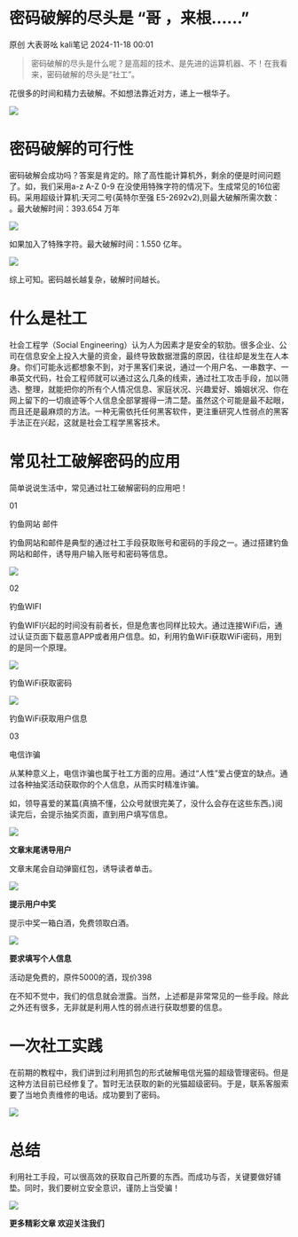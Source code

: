 #  密码破解的尽头是 “哥 ，来根……”   
原创 大表哥吆  kali笔记   2024-11-18 00:01  
  
> 密码破解的尽头是什么呢？是高超的技术、是先进的运算机器、不！在我看来，密码破解的尽头是“社工”。  
  
  
花很多的时间和精力去破解。不如想法靠近对方，递上一根华子。  
  
![](https://mmbiz.qpic.cn/mmbiz_gif/Xb3L3wnAiatgTibZnibl7Zzdq0WtfiaGeEycOFYYE0WSqHKCxrSc8X11mnTt4weicWFDazgp6LoGtJ3faAdLcWXuPpA/640?wx_fmt=gif&from=appmsg "")  
# 密码破解的可行性  
  
密码破解会成功吗？答案是肯定的。除了高性能计算机外，剩余的便是时间问题了。如，我们采用a-z A-Z 0-9 在没使用特殊字符的情况下。生成常见的16位密码。采用超级计算机:天河二号(英特尔至强 E5-2692v2),则最大破解所需次数：  
。最大破解时间：393.654 万年  
  
![](https://mmbiz.qpic.cn/mmbiz_png/Xb3L3wnAiatgTibZnibl7Zzdq0WtfiaGeEyc4o9uLltAtbTuAsZEA8T0iaeWiamQ6qnSbibVc9yiaQqAePazmWL0mibHl3w/640?wx_fmt=png&from=appmsg "")  
  
如果加入了特殊字符。最大破解时间：1.550 亿年。  
  
![](https://mmbiz.qpic.cn/mmbiz_png/Xb3L3wnAiatgTibZnibl7Zzdq0WtfiaGeEycRsJSutalXXhRJCPIETIljmIWzHlISicXNkSuicnU68bVm8iaKNlyNg3ng/640?wx_fmt=png&from=appmsg "")  
  
综上可知。密码越长越复杂，破解时间越长。  
# 什么是社工  
  
社会工程学（Social Engineering）认为人为因素才是安全的软肋。很多企业、公司在信息安全上投入大量的资金，最终导致数据泄露的原因，往往却是发生在人本身。你们可能永远都想象不到，对于黑客们来说，通过一个用户名、一串数字、一串英文代码，社会工程师就可以通过这么几条的线索，通过社工攻击手段，加以筛选、整理，就能把你的所有个人情况信息、家庭状况、兴趣爱好、婚姻状况、你在网上留下的一切痕迹等个人信息全部掌握得一清二楚。虽然这个可能是最不起眼，而且还是最麻烦的方法。一种无需依托任何黑客软件，更注重研究人性弱点的黑客手法正在兴起，这就是社会工程学黑客技术。  
# 常见社工破解密码的应用  
  
简单说说生活中，常见通过社工破解密码的应用吧！  
  
01  
  
钓鱼网站 邮件  
  
钓鱼网站和邮件是典型的通过社工手段获取账号和密码的手段之一。通过搭建钓鱼网站和邮件，诱导用户输入账号和密码等信息。  
  
![](https://mmbiz.qpic.cn/mmbiz_png/Xb3L3wnAiatgTibZnibl7Zzdq0WtfiaGeEycBIo1oneGmLAFv4VgeQ2Y7bs6G61YFQMiadeVBuqZnCNIFsPoG21SrzQ/640?wx_fmt=png&from=appmsg "")  
  
02  
  
钓鱼WIFI  
  
钓鱼WIFI兴起的时间没有前者长，但是危害也同样比较大。通过连接WiFi后，通过认证页面下载恶意APP或者用户信息。如，利用钓鱼WiFi获取WiFi密码，用到的是同一个原理。  
  
![](https://mmbiz.qpic.cn/mmbiz_png/Xb3L3wnAiatgTibZnibl7Zzdq0WtfiaGeEyckSjhN6TiaBSBszhjqQRaID7kwkatdlKffyofHibicRNO2ZO4yA2szlgAA/640?wx_fmt=png&from=appmsg "")  
  
钓鱼WiFi获取密码  
  
![](https://mmbiz.qpic.cn/mmbiz_png/Xb3L3wnAiatgTibZnibl7Zzdq0WtfiaGeEycHd6Z7TbDZEmrIJA5P6nOPMGZibphyITUnEVtDDmAUfVSz4VmicQNRjicg/640?wx_fmt=png&from=appmsg "")  
  
钓鱼WiFi获取用户信息  
  
03  
  
电信诈骗  
  
从某种意义上，电信诈骗也属于社工方面的应用。通过“人性”爱占便宜的缺点。通过各种抽奖活动获取你的个人信息，从而实时精准诈骗。  
  
如，领导喜爱的某篇(真搞不懂，公众号就很完美了，没什么会存在这些东西。)阅读完后，会提示抽奖页面，直到用户填写信息。  
  
![](https://mmbiz.qpic.cn/mmbiz_png/Xb3L3wnAiatgTibZnibl7Zzdq0WtfiaGeEycs0cTrFk4jgR3u2LcPqx9CoghTAGEK9TCyvXViaRlf7aX20A9paVWWicA/640?wx_fmt=png&from=appmsg "")  
  
**文章末尾诱导用户**  
  
  
文章末尾会自动弹窗红包，诱导读者单击。  
  
![](https://mmbiz.qpic.cn/mmbiz_png/Xb3L3wnAiatgTibZnibl7Zzdq0WtfiaGeEycSFz6UuzQPRmHPYibMeCK56WuF1wbBxPAO4uuicibQfCqLZZDRUQEWWZtQ/640?wx_fmt=png&from=appmsg "")  
  
**提示用户中奖**  
  
  
提示中奖一箱白酒，免费领取白酒。  
  
![](https://mmbiz.qpic.cn/mmbiz_png/Xb3L3wnAiatgTibZnibl7Zzdq0WtfiaGeEycz2AA6uyZ54RYlb685GyG2PYibGCPcFtv3yc3BTKv8B8SCkhgh7ial8Lw/640?wx_fmt=png&from=appmsg "")  
  
**要求填写个人信息**  
  
  
活动是免费的，原件5000的酒，现价398  
  
在不知不觉中，我们的信息就会泄露。当然，上述都是非常常见的一些手段。除此之外还有很多，无非就是利用人性的弱点进行获取想要的信息。  
# 一次社工实践  
  
在前期的教程中，我们讲到过利用抓包的形式破解电信光猫的超级管理密码。但是这种方法目前已经修复了。暂时无法获取的新的光猫超级密码。于是，联系客服索要了当地负责维修的电话。成功要到了密码。  
  
![](https://mmbiz.qpic.cn/mmbiz_png/Xb3L3wnAiatgTibZnibl7Zzdq0WtfiaGeEycaDlUfIcLMb9hleJa15AfoAMtXTYRVm4Lrdslia5NUvuQjlQMnicma0Ow/640?wx_fmt=png&from=appmsg "")  
# 总结  
  
利用社工手段，可以很高效的获取自己所要的东西。而成功与否，关键要做好铺垫。同时，我们要树立安全意识，谨防上当受骗！  
  
![](https://mmbiz.qpic.cn/mmbiz_gif/Xb3L3wnAiatgTibZnibl7Zzdq0WtfiaGeEycKld98l5ciabibXXtLUg1ibx49jmue6RbVWyjbibNnx7j5SBUFHE9iarR1yw/640?wx_fmt=gif&from=appmsg "")  
  
**更多精彩文章 欢迎关注我们**  
  
  
  
